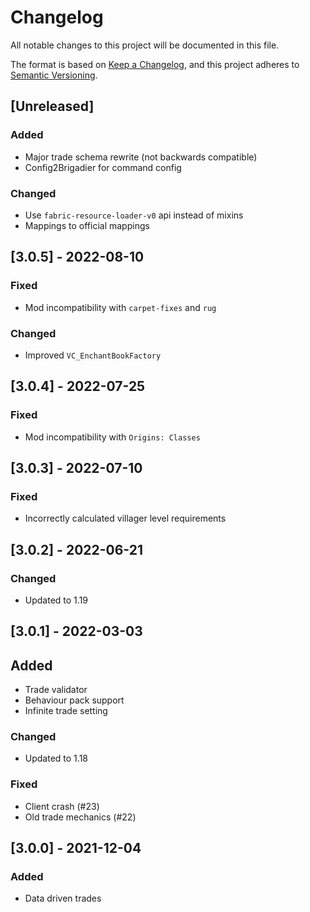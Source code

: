 # Changelog
All notable changes to this project will be documented in this file.

The format is based on [Keep a Changelog](https://keepachangelog.com/en/1.0.0/),
and this project adheres to [Semantic Versioning](https://semver.org/spec/v2.0.0.html).

## [Unreleased]
### Added
- Major trade schema rewrite (not backwards compatible)
- Config2Brigadier for command config

### Changed
- Use `fabric-resource-loader-v0` api instead of mixins
- Mappings to official mappings

## [3.0.5] - 2022-08-10
### Fixed
- Mod incompatibility with `carpet-fixes` and `rug`

### Changed
- Improved `VC_EnchantBookFactory`

## [3.0.4] - 2022-07-25
### Fixed
- Mod incompatibility with `Origins: Classes`

## [3.0.3] - 2022-07-10
### Fixed
- Incorrectly calculated villager level requirements

## [3.0.2] - 2022-06-21
### Changed
- Updated to 1.19

## [3.0.1] - 2022-03-03
## Added
- Trade validator
- Behaviour pack support
- Infinite trade setting

### Changed
- Updated to 1.18

### Fixed
- Client crash (#23)
- Old trade mechanics (#22)

## [3.0.0] - 2021-12-04
### Added
- Data driven trades